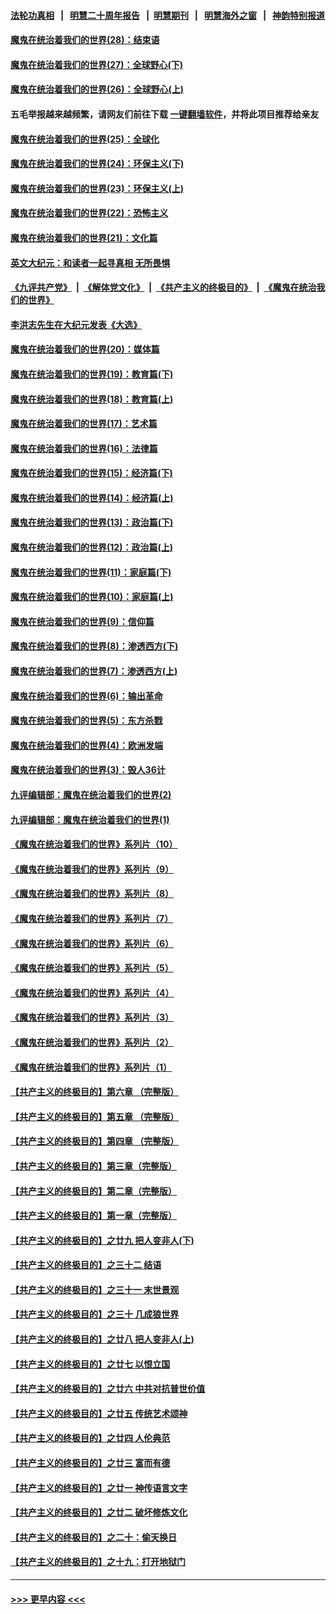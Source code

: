 #### [法轮功真相](https://github.com/gfw-breaker/truth/blob/master/README.md?t=0) &nbsp;&nbsp;|&nbsp;&nbsp; [明慧二十周年报告](https://github.com/gfw-breaker/mh-reports/blob/master/README.md?t=0) &nbsp;&nbsp;|&nbsp;&nbsp;[明慧期刊](https://github.com/gfw-breaker/mh-qikan) &nbsp;&nbsp;|&nbsp;&nbsp; [明慧海外之窗](https://github.com/gfw-breaker/mh-news/blob/master/README.md?t=0) &nbsp;&nbsp;|&nbsp;&nbsp; [神韵特别报道](https://github.com/gfw-breaker/mh-news/blob/master/shenyun.md?t=0)
#### [魔鬼在统治着我们的世界(28)：结束语](../pages/nsc422/n10936246.md?t=07061951) 
#### [魔鬼在统治着我们的世界(27)：全球野心(下)](../pages/nsc422/n10928319.md?t=07061951) 
#### [魔鬼在统治着我们的世界(26)：全球野心(上)](../pages/nsc422/n10900318.md?t=07061951) 
#### 五毛举报越来越频繁，请网友们前往下载 [一键翻墙软件](https://github.com/gfw-breaker/ssr-accounts)，并将此项目推荐给亲友
#### [魔鬼在统治着我们的世界(25)：全球化](../pages/nsc422/n10788205.md?t=07061951) 
#### [魔鬼在统治着我们的世界(24)：环保主义(下)](../pages/nsc422/n10695307.md?t=07061951) 
#### [魔鬼在统治着我们的世界(23)：环保主义(上)](../pages/nsc422/n10688613.md?t=07061951) 
#### [魔鬼在统治着我们的世界(22)：恐怖主义](../pages/nsc422/n10614727.md?t=07061951) 
#### [魔鬼在统治着我们的世界(21)：文化篇](../pages/nsc422/n10597706.md?t=07061951) 
#### [英文大纪元：和读者一起寻真相 无所畏惧](../pages/nsc422/n12542027.md?t=07061951) 
#### [《九评共产党》](https://github.com/begood0513/9ping.md/blob/master/README.md) &nbsp;|&nbsp; [《解体党文化》](../../../../jtdwh.md/blob/master/README.md)  &nbsp;|&nbsp; [《共产主义的终极目的》](../../../../gczydzjmd.md/blob/master/README.md) &nbsp;|&nbsp; [《魔鬼在统治我们的世界》](../../../../mgztzwmdsj.md/blob/master/README.md) 
#### [李洪志先生在大纪元发表《大选》](../pages/nsc422/n12534746.md?t=07061951) 
#### [魔鬼在统治着我们的世界(20)：媒体篇](../pages/nsc422/n10586579.md?t=07061951) 
#### [魔鬼在统治着我们的世界(19)：教育篇(下)](../pages/nsc422/n10564808.md?t=07061951) 
#### [魔鬼在统治着我们的世界(18)：教育篇(上)](../pages/nsc422/n10526970.md?t=07061951) 
#### [魔鬼在统治着我们的世界(17)：艺术篇](../pages/nsc422/n10499093.md?t=07061951) 
#### [魔鬼在统治着我们的世界(16)：法律篇](../pages/nsc422/n10485969.md?t=07061951) 
#### [魔鬼在统治着我们的世界(15)：经济篇(下)](../pages/nsc422/n10469975.md?t=07061951) 
#### [魔鬼在统治着我们的世界(14)：经济篇(上)](../pages/nsc422/n10457370.md?t=07061951) 
#### [魔鬼在统治着我们的世界(13)：政治篇(下)](../pages/nsc422/n10448270.md?t=07061951) 
#### [魔鬼在统治着我们的世界(12)：政治篇(上)](../pages/nsc422/n10444576.md?t=07061951) 
#### [魔鬼在统治着我们的世界(11)：家庭篇(下)](../pages/nsc422/n10440961.md?t=07061951) 
#### [魔鬼在统治着我们的世界(10)：家庭篇(上)](../pages/nsc422/n10435448.md?t=07061951) 
#### [魔鬼在统治着我们的世界(9)：信仰篇](../pages/nsc422/n10432159.md?t=07061951) 
#### [魔鬼在统治着我们的世界(8)：渗透西方(下)](../pages/nsc422/n10429603.md?t=07061951) 
#### [魔鬼在统治着我们的世界(7)：渗透西方(上)](../pages/nsc422/n10426013.md?t=07061951) 
#### [魔鬼在统治着我们的世界(6)：输出革命](../pages/nsc422/n10421536.md?t=07061951) 
#### [魔鬼在统治着我们的世界(5)：东方杀戮](../pages/nsc422/n10417707.md?t=07061951) 
#### [魔鬼在统治着我们的世界(4)：欧洲发端](../pages/nsc422/n10414890.md?t=07061951) 
#### [魔鬼在统治着我们的世界(3)：毁人36计](../pages/nsc422/n10411583.md?t=07061951) 
#### [九评编辑部：魔鬼在统治着我们的世界(2)](../pages/nsc422/n10410036.md?t=07061951) 
#### [九评编辑部：魔鬼在统治着我们的世界(1)](../pages/nsc422/n10406825.md?t=07061951) 
#### [《魔鬼在统治着我们的世界》系列片（10）](../pages/nsc422/n12292670.md?t=07061951) 
#### [《魔鬼在统治着我们的世界》系列片（9）](../pages/nsc422/n12290859.md?t=07061951) 
#### [《魔鬼在统治着我们的世界》系列片（8）](../pages/nsc422/n12287445.md?t=07061951) 
#### [《魔鬼在统治着我们的世界》系列片（7）](../pages/nsc422/n12283425.md?t=07061951) 
#### [《魔鬼在统治着我们的世界》系列片（6）](../pages/nsc422/n12282314.md?t=07061951) 
#### [《魔鬼在统治着我们的世界》系列片（5）](../pages/nsc422/n12281419.md?t=07061951) 
#### [《魔鬼在统治着我们的世界》系列片（4）](../pages/nsc422/n12274024.md?t=07061951) 
#### [《魔鬼在统治着我们的世界》系列片（3）](../pages/nsc422/n12271322.md?t=07061951) 
#### [《魔鬼在统治着我们的世界》系列片（2）](../pages/nsc422/n12269049.md?t=07061951) 
#### [《魔鬼在统治着我们的世界》系列片（1）](../pages/nsc422/n12267575.md?t=07061951) 
#### [【共产主义的终极目的】第六章 （完整版）](../pages/nsc422/n11428913.md?t=07061951) 
#### [【共产主义的终极目的】第五章 （完整版）](../pages/nsc422/n11428912.md?t=07061951) 
#### [【共产主义的终极目的】第四章 （完整版）](../pages/nsc422/n11428907.md?t=07061951) 
#### [【共产主义的终极目的】第三章（完整版）](../pages/nsc422/n11428848.md?t=07061951) 
#### [【共产主义的终极目的】第二章（完整版）](../pages/nsc422/n11428831.md?t=07061951) 
#### [【共产主义的终极目的】第一章（完整版）](../pages/nsc422/n11417651.md?t=07061951) 
#### [【共产主义的终极目的】之廿九 把人变非人(下)](../pages/nsc422/n11344140.md?t=07061951) 
#### [【共产主义的终极目的】之三十二 结语](../pages/nsc422/n11360535.md?t=07061951) 
#### [【共产主义的终极目的】之三十一 末世景观](../pages/nsc422/n11351129.md?t=07061951) 
#### [【共产主义的终极目的】之三十 几成狼世界](../pages/nsc422/n11348280.md?t=07061951) 
#### [【共产主义的终极目的】之廿八 把人变非人(上)](../pages/nsc422/n11340492.md?t=07061951) 
#### [【共产主义的终极目的】之廿七 以恨立国](../pages/nsc422/n11336944.md?t=07061951) 
#### [【共产主义的终极目的】之廿六 中共对抗普世价值](../pages/nsc422/n11324785.md?t=07061951) 
#### [【共产主义的终极目的】之廿五 传统艺术颂神](../pages/nsc422/n11296396.md?t=07061951) 
#### [【共产主义的终极目的】之廿四 人伦典范](../pages/nsc422/n11296397.md?t=07061951) 
#### [【共产主义的终极目的】之廿三 富而有德](../pages/nsc422/n11283598.md?t=07061951) 
#### [【共产主义的终极目的】之廿一 神传语言文字](../pages/nsc422/n11263265.md?t=07061951) 
#### [【共产主义的终极目的】之廿二 破坏修炼文化](../pages/nsc422/n11245728.md?t=07061951) 
#### [【共产主义的终极目的】之二十：偷天换日](../pages/nsc422/n11238846.md?t=07061951) 
#### [【共产主义的终极目的】之十九：打开地狱门](../pages/nsc422/n11206376.md?t=07061951) 

----
#### [ >>> 更早内容 <<< ](../indexes/nsc422-earlier.md)

